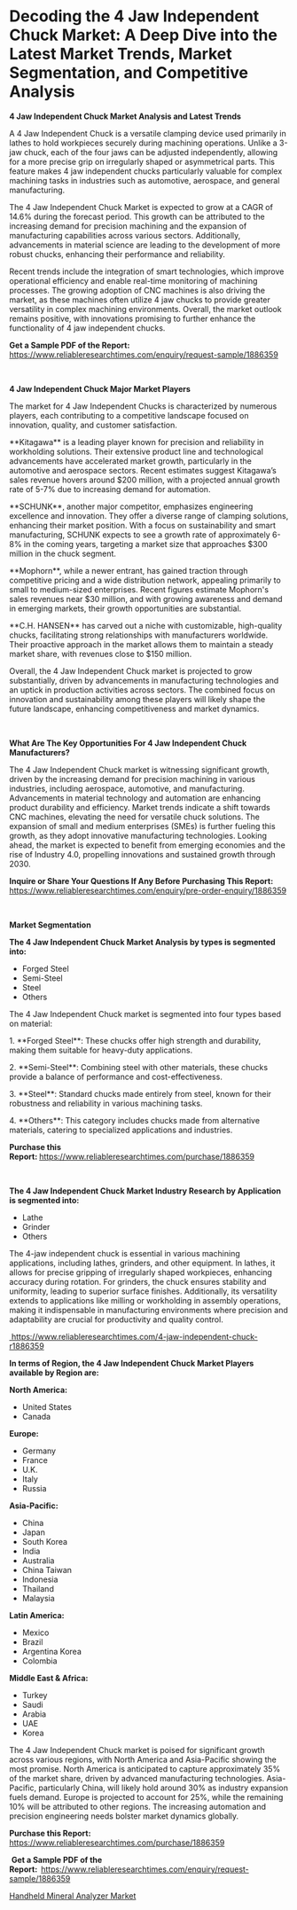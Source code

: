 <p><h1>Decoding the 4 Jaw Independent Chuck Market: A Deep Dive into the Latest Market Trends, Market Segmentation, and Competitive Analysis</h1></p><p><strong>4 Jaw Independent Chuck Market Analysis and Latest Trends</strong></p>
<p><p>A 4 Jaw Independent Chuck is a versatile clamping device used primarily in lathes to hold workpieces securely during machining operations. Unlike a 3-jaw chuck, each of the four jaws can be adjusted independently, allowing for a more precise grip on irregularly shaped or asymmetrical parts. This feature makes 4 jaw independent chucks particularly valuable for complex machining tasks in industries such as automotive, aerospace, and general manufacturing.</p><p>The 4 Jaw Independent Chuck Market is expected to grow at a CAGR of 14.6% during the forecast period. This growth can be attributed to the increasing demand for precision machining and the expansion of manufacturing capabilities across various sectors. Additionally, advancements in material science are leading to the development of more robust chucks, enhancing their performance and reliability.</p><p>Recent trends include the integration of smart technologies, which improve operational efficiency and enable real-time monitoring of machining processes. The growing adoption of CNC machines is also driving the market, as these machines often utilize 4 jaw chucks to provide greater versatility in complex machining environments. Overall, the market outlook remains positive, with innovations promising to further enhance the functionality of 4 jaw independent chucks.</p></p>
<p><strong>Get a Sample PDF of the Report:&nbsp;</strong> <a href="https://www.reliableresearchtimes.com/enquiry/request-sample/1886359?utm_campaign=2562&utm_medium=2&utm_source=Github&utm_content=ia&utm_term=20022025&utm_id=4-jaw-independent-chuck">https://www.reliableresearchtimes.com/enquiry/request-sample/1886359</a></p>
<p>&nbsp;</p>
<p><strong>4 Jaw Independent Chuck Major Market Players</strong></p>
<p><p>The market for 4 Jaw Independent Chucks is characterized by numerous players, each contributing to a competitive landscape focused on innovation, quality, and customer satisfaction. </p><p>**Kitagawa** is a leading player known for precision and reliability in workholding solutions. Their extensive product line and technological advancements have accelerated market growth, particularly in the automotive and aerospace sectors. Recent estimates suggest Kitagawa’s sales revenue hovers around $200 million, with a projected annual growth rate of 5-7% due to increasing demand for automation.</p><p>**SCHUNK**, another major competitor, emphasizes engineering excellence and innovation. They offer a diverse range of clamping solutions, enhancing their market position. With a focus on sustainability and smart manufacturing, SCHUNK expects to see a growth rate of approximately 6-8% in the coming years, targeting a market size that approaches $300 million in the chuck segment.</p><p>**Mophorn**, while a newer entrant, has gained traction through competitive pricing and a wide distribution network, appealing primarily to small to medium-sized enterprises. Recent figures estimate Mophorn's sales revenues near $30 million, and with growing awareness and demand in emerging markets, their growth opportunities are substantial.</p><p>**C.H. HANSEN** has carved out a niche with customizable, high-quality chucks, facilitating strong relationships with manufacturers worldwide. Their proactive approach in the market allows them to maintain a steady market share, with revenues close to $150 million. </p><p>Overall, the 4 Jaw Independent Chuck market is projected to grow substantially, driven by advancements in manufacturing technologies and an uptick in production activities across sectors. The combined focus on innovation and sustainability among these players will likely shape the future landscape, enhancing competitiveness and market dynamics.</p></p>
<p>&nbsp;</p>
<p><strong>What Are The Key Opportunities For 4 Jaw Independent Chuck Manufacturers?</strong></p>
<p><p>The 4 Jaw Independent Chuck market is witnessing significant growth, driven by the increasing demand for precision machining in various industries, including aerospace, automotive, and manufacturing. Advancements in material technology and automation are enhancing product durability and efficiency. Market trends indicate a shift towards CNC machines, elevating the need for versatile chuck solutions. The expansion of small and medium enterprises (SMEs) is further fueling this growth, as they adopt innovative manufacturing technologies. Looking ahead, the market is expected to benefit from emerging economies and the rise of Industry 4.0, propelling innovations and sustained growth through 2030.</p></p>
<p><strong>Inquire or Share Your Questions If Any Before Purchasing This Report:</strong> <a href="https://www.reliableresearchtimes.com/enquiry/pre-order-enquiry/1886359?utm_campaign=2562&utm_medium=2&utm_source=Github&utm_content=ia&utm_term=20022025&utm_id=4-jaw-independent-chuck">https://www.reliableresearchtimes.com/enquiry/pre-order-enquiry/1886359</a></p>
<p>&nbsp;</p>
<p><strong>Market Segmentation</strong></p>
<p><strong>The 4 Jaw Independent Chuck Market Analysis by types is segmented into:</strong></p>
<p><ul><li>Forged Steel</li><li>Semi-Steel</li><li>Steel</li><li>Others</li></ul></p>
<p><p>The 4 Jaw Independent Chuck market is segmented into four types based on material: </p><p>1. **Forged Steel**: These chucks offer high strength and durability, making them suitable for heavy-duty applications. </p><p>2. **Semi-Steel**: Combining steel with other materials, these chucks provide a balance of performance and cost-effectiveness. </p><p>3. **Steel**: Standard chucks made entirely from steel, known for their robustness and reliability in various machining tasks. </p><p>4. **Others**: This category includes chucks made from alternative materials, catering to specialized applications and industries.</p></p>
<p><strong>Purchase this Report:&nbsp;</strong><a href="https://www.reliableresearchtimes.com/purchase/1886359?utm_campaign=2562&utm_medium=2&utm_source=Github&utm_content=ia&utm_term=20022025&utm_id=4-jaw-independent-chuck">https://www.reliableresearchtimes.com/purchase/1886359</a></p>
<p>&nbsp;</p>
<p><strong>The 4 Jaw Independent Chuck Market Industry Research by Application is segmented into:</strong></p>
<p><ul><li>Lathe</li><li>Grinder</li><li>Others</li></ul></p>
<p><p>The 4-jaw independent chuck is essential in various machining applications, including lathes, grinders, and other equipment. In lathes, it allows for precise gripping of irregularly shaped workpieces, enhancing accuracy during rotation. For grinders, the chuck ensures stability and uniformity, leading to superior surface finishes. Additionally, its versatility extends to applications like milling or workholding in assembly operations, making it indispensable in manufacturing environments where precision and adaptability are crucial for productivity and quality control.</p></p>
<p><a href="https://www.reliableresearchtimes.com/4-jaw-independent-chuck-r1886359?utm_campaign=2562&utm_medium=2&utm_source=Github&utm_content=ia&utm_term=20022025&utm_id=4-jaw-independent-chuck">&nbsp;https://www.reliableresearchtimes.com/4-jaw-independent-chuck-r1886359</a></p>
<p><strong>In terms of Region, the 4 Jaw Independent Chuck Market Players available by Region are:</strong></p>
<p>
    <p> <strong> North America: </strong>
        <ul>
            <li>United States</li>
            <li>Canada</li>
        </ul>
        </p> 
    <p> <strong> Europe: </strong>
        <ul>
            <li>Germany</li>
            <li>France</li>
            <li>U.K.</li>
            <li>Italy</li>
            <li>Russia</li>
        </ul>
        </p> 
    <p> <strong> Asia-Pacific: </strong>
        <ul>
            <li>China</li>
            <li>Japan</li>
            <li>South Korea</li>
            <li>India</li>
            <li>Australia</li>
            <li>China Taiwan</li>
            <li>Indonesia</li>
            <li>Thailand</li>
            <li>Malaysia</li>
        </ul>
        </p> 
    <p> <strong> Latin America: </strong>
        <ul>
            <li>Mexico</li>
            <li>Brazil</li>
            <li>Argentina Korea</li>
            <li>Colombia</li>
        </ul>
        </p> 
    <p> <strong> Middle East & Africa: </strong>
        <ul>
            <li>Turkey</li>
            <li>Saudi</li>
            <li>Arabia</li>
            <li>UAE</li>
            <li>Korea</li>
        </ul>
    </p>
    </p>
<p><p>The 4 Jaw Independent Chuck market is poised for significant growth across various regions, with North America and Asia-Pacific showing the most promise. North America is anticipated to capture approximately 35% of the market share, driven by advanced manufacturing technologies. Asia-Pacific, particularly China, will likely hold around 30% as industry expansion fuels demand. Europe is projected to account for 25%, while the remaining 10% will be attributed to other regions. The increasing automation and precision engineering needs bolster market dynamics globally.</p></p>
<p><strong>Purchase this Report: </strong><a href="https://www.reliableresearchtimes.com/purchase/1886359?utm_campaign=2562&utm_medium=2&utm_source=Github&utm_content=ia&utm_term=20022025&utm_id=4-jaw-independent-chuck">https://www.reliableresearchtimes.com/purchase/1886359</a></p>
<p>&nbsp;<strong>Get a Sample PDF of the Report:&nbsp;&nbsp;</strong><a href="https://www.reliableresearchtimes.com/enquiry/request-sample/1886359?utm_campaign=2562&utm_medium=2&utm_source=Github&utm_content=ia&utm_term=20022025&utm_id=4-jaw-independent-chuck">https://www.reliableresearchtimes.com/enquiry/request-sample/1886359</a></p>
<p><strong></strong></p>
<p><p><a href="https://github.com/rabiumofer/Market-Research-Report-List-1/blob/main/handheld-mineral-analyzer-market.md?utm_campaign=2562&utm_medium=2&utm_source=Github&utm_content=ia&utm_term=20022025&utm_id=4-jaw-independent-chuck">Handheld Mineral Analyzer Market</a></p></p>